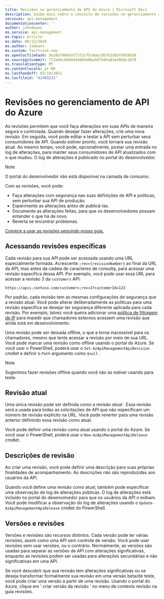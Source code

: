 ```yaml
---
title: Revisões no gerenciamento de API do Azure | Microsoft Docs
description: Saiba mais sobre o conceito de revisões no gerenciamento de API do Azure.
services: api-management
documentationcenter: ''
author: johndowns
ms.service: api-management
ms.topic: article
ms.date: 06/12/2020
ms.author: jodowns
ms.custom: fasttrack-new
ms.openlocfilehash: 9a20a7966daff372cf5c0abc9b7b1dbbfd459838
ms.sourcegitcommit: 772eb9c6684dd4864e0ba507945a83e48b8c16f0
ms.translationtype: MT
ms.contentlocale: pt-BR
ms.lasthandoff: 03/19/2021
ms.locfileid: "91403231"
---
```

# <a name="revisions-in-azure-api-management"></a>Revisões no gerenciamento de API do Azure

As revisões permitem que você faça alterações em suas APIs de maneira segura e controlada. Quando desejar fazer alterações, crie uma nova revisão. Em seguida, você pode editar e testar a API sem perturbar seus consumidores de API. Quando estiver pronto, você tornará sua revisão atual. Ao mesmo tempo, você pode, opcionalmente, postar uma entrada no log de alterações, para manter seus consumidores de API atualizados com o que mudou. O log de alterações é publicado no portal do desenvolvedor.

> [!NOTE]
> O portal do desenvolvedor não está disponível na camada de consumo.

Com as revisões, você pode:

- Faça alterações com segurança nas suas definições de API e políticas, sem perturbar sua API de produção.
- Experimente as alterações antes de publicá-las.
- Documente as alterações feitas, para que os desenvolvedores possam entender o que há de novo.
- Reverta se encontrar problemas.

[Comece a usar as revisões seguindo nosso guia.](./api-management-get-started-revise-api.md)

## <a name="accessing-specific-revisions"></a>Acessando revisões específicas

Cada revisão para sua API pode ser acessada usando uma URL especialmente formada. Acrescente `;rev={revisionNumber}` ao final da URL da API, mas antes da cadeia de caracteres de consulta, para acessar uma revisão específica dessa API. Por exemplo, você pode usar essa URL para acessar a revisão 3 da `customers` API:

`https://apis.contoso.com/customers;rev=3?customerId=123`

Por padrão, cada revisão tem as mesmas configurações de segurança que a revisão atual. Você pode alterar deliberadamente as políticas para uma revisão específica se desejar ter segurança diferente aplicada para cada revisão. Por exemplo, talvez você queira adicionar uma [política de filtragem de IP](./api-management-access-restriction-policies.md#RestrictCallerIPs) para impedir que chamadores externos acessem uma revisão que ainda está em desenvolvimento.

Uma revisão pode ser deixada offline, o que a torna inacessível para os chamadores, mesmo que tente acessar a revisão por meio de sua URL. Você pode marcar uma revisão como offline usando o portal do Azure. Se você usar o PowerShell, poderá usar o `Set-AzApiManagementApiRevision` cmdlet e definir o `Path` argumento como `$null` .

> [!NOTE]
> Sugerimos fazer revisões offline quando você não as estiver usando para teste.

## <a name="current-revision"></a>Revisão atual

Uma única revisão pode ser definida como a revisão *atual* . Essa revisão será a usada para todas as solicitações de API que não especificam um número de revisão explícito na URL. Você pode reverter para uma revisão anterior definindo essa revisão como atual.

Você pode definir uma revisão como atual usando o portal do Azure. Se você usar o PowerShell, poderá usar o `New-AzApiManagementApiRelease` cmdlet.

## <a name="revision-descriptions"></a>Descrições de revisão

Ao criar uma revisão, você pode definir uma descrição para suas próprias finalidades de acompanhamento. As descrições não são reproduzidas aos usuários da API.

Quando você define uma revisão como atual, também pode especificar uma observação de log de alterações públicas. O log de alterações está incluído no portal do desenvolvedor para que os usuários da API o exibam. Você pode modificar a observação do log de alterações usando o `Update-AzApiManagementApiRelease` cmdlet do PowerShell.

## <a name="versions-and-revisions"></a>Versões e revisões

Versões e revisões são recursos distintos. Cada versão pode ter várias revisões, assim como uma API sem controle de versão. Você pode usar revisões sem usar versões, ou o contrário. Normalmente, as versões são usadas para separar as versões de API com alterações significativas, enquanto as revisões podem ser usadas para alterações secundárias e não significativas em uma API.

Se você descobrir que sua revisão tem alterações significativas ou se deseja transformar formalmente sua revisão em uma versão beta/de teste, você pode criar uma versão a partir de uma revisão. Usando o portal do Azure, clique em ' criar versão da revisão ' no menu de contexto revisão na guia revisões.
